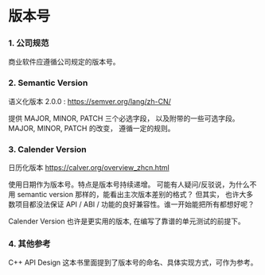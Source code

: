 # 版本号

### 1. 公司规范
商业软件应遵循公司规定的版本号。

### 2. Semantic Version
语义化版本 2.0.0 :  https://semver.org/lang/zh-CN/

提供 MAJOR, MINOR, PATCH 三个必选字段， 以及附带的一些可选字段。
MAJOR, MINOR, PATCH 的改变， 遵循一定的规则。


### 3. Calender Version
日历化版本 https://calver.org/overview_zhcn.html

使用日期作为版本号。特点是版本号持续递增。
可能有人疑问/反驳说，为什么不用 semantic version 那样的，能看出主次版本差别的格式？
但其实， 也许大多数项目都没法保证 API / ABI / 功能的良好兼容性。谁一开始能把所有都想好呢？

Calender Version 也许是更实用的版本, 在编写了靠谱的单元测试的前提下。

### 4. 其他参考
C++ API Design 这本书里面提到了版本号的命名、具体实现方式，可作为参考。